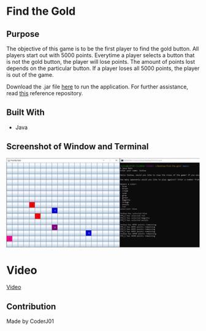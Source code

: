 # Find the Gold

## Purpose
The objective of this game is to be the first player to find the gold button. All players start out with 5000 points. Everytime a player selects a button that is not the gold button, the player will lose points. The amount of points lost depends on the particular button. If a player loses all 5000 points, the player is out of the game.

Download the .jar file [here](https://github.com/CoderJ01/find-the-gold/blob/main/assets/jar/find-the-gold.jar) to run the application. For further assistance, read [this](https://github.com/CoderJ01/how-to-run-jar-files) reference repository.

## Built With
* Java

## Screenshot of Window and Terminal
![Alt text](./assets/images/window-image.jpg?raw=true "Find the Gold")

# Video
[Video](https://youtu.be/wLFuqIHFIxc)

## Contribution
Made by CoderJ01